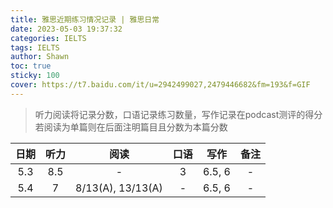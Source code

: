 ```yaml
---
title: 雅思近期练习情况记录 | 雅思日常
date: 2023-05-03 19:37:32
categories: IELTS
tags: IELTS
author: Shawn
toc: true
sticky: 100
cover: https://t7.baidu.com/it/u=2942499027,2479446682&fm=193&f=GIF
---
```


>听力阅读将记录分数，口语记录练习数量，写作记录在podcast测评的得分</br>若阅读为单篇则在后面注明篇目且分数为本篇分数

| 日期 | 听力 | 阅读 | 口语 | 写作 | 备注 |
| :---: | :---: | :---: | :---: | :---: | :---: |
| 5.3 | 8.5 | - | 3 | 6.5, 6 | - |
| 5.4 | 7 | 8/13(A), 13/13(A) | - | 6.5, 6 | - |
